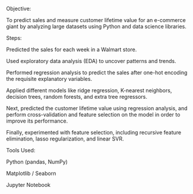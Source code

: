 Objective:

To predict sales and measure customer lifetime value for an e-commerce giant by analyzing large datasets using Python and data science libraries. 

Steps:

Predicted the sales for each week in a Walmart store. 

Used exploratory data analysis (EDA) to uncover patterns and trends.

Performed regression analysis to predict the sales after one-hot encoding the requisite explanatory variables. 

Applied different models like ridge regression, K-nearest neighbors, decision trees, random forests, and extra tree regressors.

Next, predicted the customer lifetime value using regression analysis, and perform cross-validation and feature selection on the model in order to improve its performance. 

Finally, experimented with feature selection, including recursive feature elimination, lasso regularization, and linear SVR. 

Tools Used:

Python (pandas, NumPy)

Matplotlib / Seaborn

Jupyter Notebook




